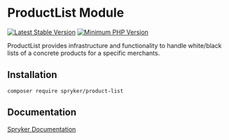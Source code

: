 # ProductList Module
[![Latest Stable Version](https://poser.pugx.org/spryker/product-list/v/stable.svg)](https://packagist.org/packages/spryker/product-list)
[![Minimum PHP Version](https://img.shields.io/badge/php-%3E%3D%208.1-8892BF.svg)](https://php.net/)

ProductList provides infrastructure and functionality to handle white/black lists of a concrete products for a specific merchants.

## Installation

```
composer require spryker/product-list
```

## Documentation

[Spryker Documentation](https://docs.spryker.com)
